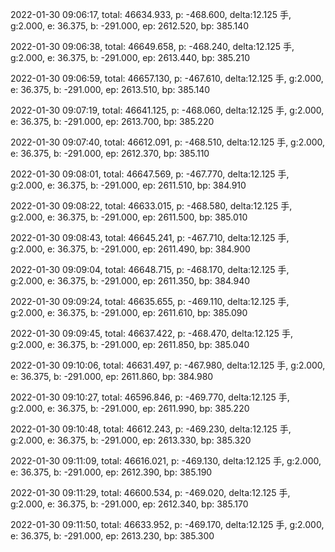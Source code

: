 2022-01-30 09:06:17, total: 46634.933, p: -468.600, delta:12.125 手, g:2.000, e: 36.375, b: -291.000, ep: 2612.520, bp: 385.140

2022-01-30 09:06:38, total: 46649.658, p: -468.240, delta:12.125 手, g:2.000, e: 36.375, b: -291.000, ep: 2613.440, bp: 385.210

2022-01-30 09:06:59, total: 46657.130, p: -467.610, delta:12.125 手, g:2.000, e: 36.375, b: -291.000, ep: 2613.510, bp: 385.140

2022-01-30 09:07:19, total: 46641.125, p: -468.060, delta:12.125 手, g:2.000, e: 36.375, b: -291.000, ep: 2613.700, bp: 385.220

2022-01-30 09:07:40, total: 46612.091, p: -468.510, delta:12.125 手, g:2.000, e: 36.375, b: -291.000, ep: 2612.370, bp: 385.110

2022-01-30 09:08:01, total: 46647.569, p: -467.770, delta:12.125 手, g:2.000, e: 36.375, b: -291.000, ep: 2611.510, bp: 384.910

2022-01-30 09:08:22, total: 46633.015, p: -468.580, delta:12.125 手, g:2.000, e: 36.375, b: -291.000, ep: 2611.500, bp: 385.010

2022-01-30 09:08:43, total: 46645.241, p: -467.710, delta:12.125 手, g:2.000, e: 36.375, b: -291.000, ep: 2611.490, bp: 384.900

2022-01-30 09:09:04, total: 46648.715, p: -468.170, delta:12.125 手, g:2.000, e: 36.375, b: -291.000, ep: 2611.350, bp: 384.940

2022-01-30 09:09:24, total: 46635.655, p: -469.110, delta:12.125 手, g:2.000, e: 36.375, b: -291.000, ep: 2611.610, bp: 385.090

2022-01-30 09:09:45, total: 46637.422, p: -468.470, delta:12.125 手, g:2.000, e: 36.375, b: -291.000, ep: 2611.850, bp: 385.040

2022-01-30 09:10:06, total: 46631.497, p: -467.980, delta:12.125 手, g:2.000, e: 36.375, b: -291.000, ep: 2611.860, bp: 384.980

2022-01-30 09:10:27, total: 46596.846, p: -469.770, delta:12.125 手, g:2.000, e: 36.375, b: -291.000, ep: 2611.990, bp: 385.220

2022-01-30 09:10:48, total: 46612.243, p: -469.230, delta:12.125 手, g:2.000, e: 36.375, b: -291.000, ep: 2613.330, bp: 385.320

2022-01-30 09:11:09, total: 46616.021, p: -469.130, delta:12.125 手, g:2.000, e: 36.375, b: -291.000, ep: 2612.390, bp: 385.190

2022-01-30 09:11:29, total: 46600.534, p: -469.020, delta:12.125 手, g:2.000, e: 36.375, b: -291.000, ep: 2612.340, bp: 385.170

2022-01-30 09:11:50, total: 46633.952, p: -469.170, delta:12.125 手, g:2.000, e: 36.375, b: -291.000, ep: 2613.230, bp: 385.300